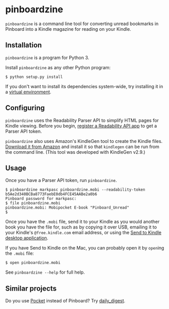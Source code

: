 # pinboardzine #

`pinboardzine` is a command line tool for converting unread bookmarks in Pinboard into a Kindle magazine for reading on your Kindle.


## Installation ##

`pinboardzine` is a program for Python 3.

Install `pinboardzine` as any other Python program:

    $ python setup.py install

If you don't want to install its dependencies system-wide, try installing it in a [virtual environment](http://www.virtualenv.org/).


## Configuring ##

`pinboardzine` uses the Readability Parser API to simplify HTML pages for Kindle viewing. Before you begin, [register a Readability API app](https://www.readability.com/developers/api) to get a Parser API token.

`pinboardzine` also uses Amazon's KindleGen tool to create the Kindle files. [Download it from Amazon](http://www.amazon.com/gp/feature.html?ie=UTF8&docId=1000765211) and install it so that `kindlegen` can be run from the command line. (This tool was developed with KindleGen v2.9.)


## Usage ##

Once you have a Parser API token, run `pinboardzine`.

    $ pinboardzine markpasc pinboardzine.mobi --readability-token b5Ae2d340BCBa8773FaebE0db4FCE45AABe2a0b6
    Pinboard password for markpasc:
    $ file pinboardzine.mobi
    pinboardzine.mobi: Mobipocket E-book "Pinboard_Unread"
    $

Once you have the `.mobi` file, send it to your Kindle as you would another book you have the file for, such as by copying it over USB, emailing it to your Kindle's `@free.kindle.com` email address, or using the [Send to Kindle desktop application](http://www.amazon.com/gp/sendtokindle).

If you have Send to Kindle on the Mac, you can probably open it by `open`ing the `.mobi` file:

    $ open pinboardzine.mobi

See `pinboardzine --help` for full help.


## Similar projects ##

Do you use [Pocket](http://getpocket.com/) instead of Pinboard? Try [daily\_digest](https://github.com/miyagawa/daily_digest).
